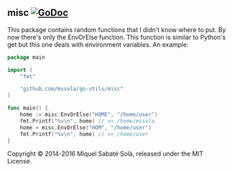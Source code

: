 
## misc [![GoDoc](https://godoc.org/github.com/mssola/go-utils/misc?status.png)](http://godoc.org/github.com/mssola/go-utils/misc)

This package contains random functions that I didn't know where to put. By now
there's only the EnvOrElse function. This function is similar to Python's get
but this one deals with environment variables. An example:

~~~ go
package main

import (
	"fmt"

	"github.com/mssola/go-utils/misc"
)

func main() {
	home := misc.EnvOrElse("HOME", "/home/user")
	fmt.Printf("%v\n", home) // => /home/mssola
	home = misc.EnvOrElse("HOM", "/home/user")
	fmt.Printf("%v\n", home) // => /home/user
}
~~~

Copyright &copy; 2014-2016 Miquel Sabaté Solà, released under the MIT License.
